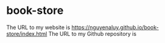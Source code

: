 # book-store
The URL to my website is https://nguyenaluy.github.io/book-store/index.html
The URL to my Github repository is 
